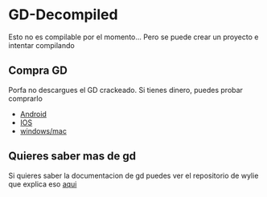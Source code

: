 # GD-Decompiled
Esto no es compilable por el momento... Pero se puede crear un proyecto e intentar compilando

## Compra GD

Porfa no descargues el GD crackeado. Si tienes dinero, puedes probar comprarlo

- [Android](https://play.google.com/store/apps/details?id=com.robtopx.geometryjump&hl=en_GB&gl=US)
- [IOS](https://apps.apple.com/us/app/geometry-dash/id625334537)
- [windows/mac](https://store.steampowered.com/app/322170/Geometry_Dash/)


## Quieres saber mas de gd
Si quieres saber la documentacion de gd puedes ver el repositorio de wylie que explica eso [aqui](https://github.com/Wyliemaster/gddocs)
